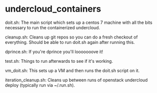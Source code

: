 # undercloud_containers

doit.sh: The main script which sets up a centos 7 machine with all the bits necessary to run the containerized undercloud.

cleanup.sh: Cleans up git repos so you can do a fresh checkout of everything.  Should be able to run doit.sh again after running this.

dprince.sh: If you're dprince you'll looooooove it!

test.sh: Things to run afterwards to see if it's working.

vm_doit.sh: This sets up a VM and then runs the doit.sh script on it.

iteration_cleanup.sh: Cleans up between runs of openstack undercloud deploy (typically run via ~/.run.sh).

